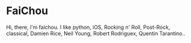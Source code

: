 # FaiChou
Hi, there, I'm faichou. 
I like python, iOS, Rocking n' Roll, Post-Rock, classical, Damien Rice, Neil Young, Robert Rodriguex, Quentin Tarantino..
